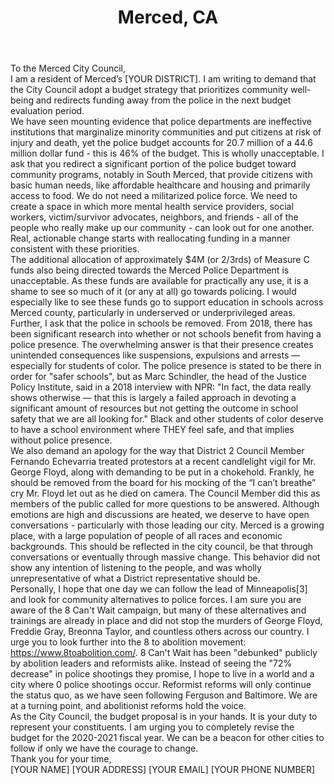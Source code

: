 ---
title: "Merced, CA"
permalink: "/merced"
name: "Letter to Mayor and City Council"
city: "Merced"
state: "CA"
layout: "email"
recipients:
- Mayor@Cityofmerced.org
- MurphyM@Cityofmerced.org
- District1@Cityofmerced.org
- MartinezA@Cityofmerced.org
- District2@Cityofmerced.org
- EchevarriaF@Cityofmerced.org
- District3@Cityofmerced.org
- McLeodJ@Cityofmerced.org
- District4@Cityofmerced.org
- BlakeK@Cityofmerced.org
- District5@Cityofmerced.org
- SerrattoM@Cityofmerced.org
- District6@Cityofmerced.org
- SheltonD@Cityofmerced.org
- webmaster@cityofmerced.org
- CarriganS@cityofmerced.org
- DietzS@cityofmerced.org
subject: "[NSERT UNIQUE SUBJECT LINE]"
body: |-
  To the Merced City Council,

  I am a resident of Merced’s [YOUR DISTRICT]. I am writing to demand that the City Council adopt a budget strategy that prioritizes community well-being and redirects funding away from the police in the next budget evaluation period.

  We have seen mounting evidence that police departments are ineffective institutions that marginalize minority communities and put citizens at risk of injury and death, yet the police budget accounts for 20.7 million of a 44.6 million dollar fund - this is 46% of the budget. This is wholly unacceptable. I ask that you redirect a significant portion of the police budget toward community programs, notably in South Merced, that provide citizens with basic human needs, like affordable healthcare and housing and primarily access to food. We do not need a militarized police force. We need to create a space in which more mental health service providers, social workers, victim/survivor advocates, neighbors, and friends - all of the people who really make up our community - can look out for one another. Real, actionable change starts with reallocating funding in a manner consistent with these priorities.

  The additional allocation of approximately $4M (or 2/3rds) of Measure C funds also being directed towards the Merced Police Department is unacceptable. As these funds are available for practically any use, it is a shame to see so much of it (or any at all) go towards policing. I would especially like to see these funds go to support education in schools across Merced county, particularly in underserved or underprivileged areas.

  Further, I ask that the police in schools be removed. From 2018, there has been significant research into whether or not schools benefit from having a police presence. The overwhelming answer is that their presence creates unintended consequences like suspensions, expulsions and arrests — especially for students of color. The police presence is stated to be there in order for "safer schools", but as Marc Schindler, the head of the Justice Policy Institute, said in a 2018 interview with NPR: "In fact, the data really shows otherwise — that this is largely a failed approach in devoting a significant amount of resources but not getting the outcome in school safety that we are all looking for." Black and other students of color deserve to have a school environment where THEY feel safe, and that implies without police presence.

  We also demand an apology for the way that District 2 Council Member Fernando Echevarria treated protestors at a recent candlelight vigil for Mr. George Floyd, along with demanding to be put in a chokehold. Frankly, he should be removed from the board for his mocking of the “I can’t breathe” cry Mr. Floyd let out as he died on camera. The Council Member did this as members of the public called for more questions to be answered. Although emotions are high and discussions are heated, we deserve to have open conversations - particularly with those leading our city. Merced is a growing place, with a large population of people of all races and economic backgrounds. This should be reflected in the city council, be that through conversations or eventually through massive change. This behavior did not show any intention of listening to the people, and was wholly unrepresentative of what a District representative should be.

  Personally, I hope that one day we can follow the lead of Minneapolis[3] and look for community alternatives to police forces. I am sure you are aware of the 8 Can't Wait campaign, but many of these alternatives and trainings are already in place and did not stop the murders of George Floyd, Freddie Gray, Breonna Taylor, and countless others across our country. I urge you to look further into the 8 to abolition movement: https://www.8toabolition.com/. 8 Can't Wait has been "debunked" publicly by abolition leaders and reformists alike. Instead of seeing the "72% decrease" in police shootings they promise, I hope to live in a world and a city where 0 police shootings occur. Reformist reforms will only continue the status quo, as we have seen following Ferguson and Baltimore. We are at a turning point, and abolitionist reforms hold the voice.

  As the City Council, the budget proposal is in your hands. It is your duty to represent your constituents. I am urging you to completely revise the budget for the 2020-2021 fiscal year. We can be a beacon for other cities to follow if only we have the courage to change.

  Thank you for your time,

  [YOUR NAME]
  [YOUR ADDRESS]
  [YOUR EMAIL]
  [YOUR PHONE NUMBER]
---
